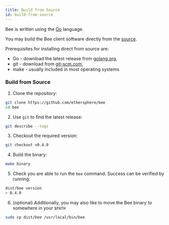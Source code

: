 ```yaml
---
title: Build from Source
id: build-from-source
---
```


Bee is written using the [Go](https://golang.org) language. 

You may build the Bee client software directly from the [source](https://github.com/ethersphere/bee).

Prerequisites for installing direct from source are:

- Go - download the latest release from [golang.org](https://golang.org/dl),
- git - download from [git-scm.com](https://git-scm.com/),
- make - usually included in most operating systems

### Build from Source

1) Clone the repository:
```sh
git clone https://github.com/ethersphere/bee
cd bee
```

2) Use `git` to find the latest release:
```sh
git describe --tags
```

3) Checkout the required version:

```sh
git checkout v0.4.0
```

4) Build the binary:

```sh
make binary
```

5) Check you are able to run the `bee` command. Success can be verified by running:
```sh
dist/bee version
> 0.4.0
```

6) (optional) Additionally, you may also like to move the Bee binary to somewhere in your `$PATH`
```sh
sudo cp dist/bee /usr/local/bin/bee
```
